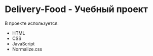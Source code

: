 # Delivery-Food - Учебный проект 

В проекте используется:
- HTML
- CSS
- JavaScript
- Normalize.css
